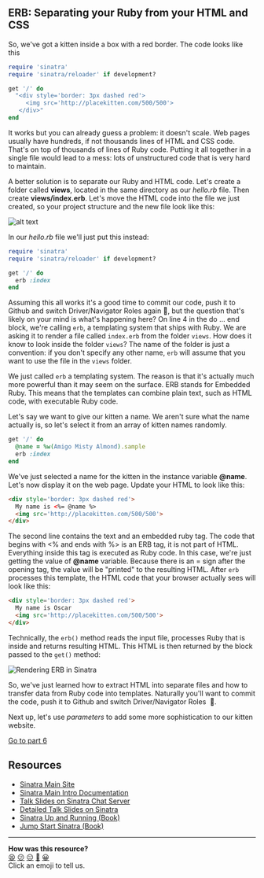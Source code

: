 ## ERB: Separating your Ruby from your HTML and CSS

So, we've got a kitten inside a box with a red border. The code looks like this

````ruby
require 'sinatra'
require 'sinatra/reloader' if development?

get '/' do
  "<div style='border: 3px dashed red'>
     <img src='http://placekitten.com/500/500'>
   </div>"
end
````

It works but you can already guess a problem: it doesn't scale. Web pages usually have hundreds, if not thousands lines of HTML and CSS code. That's on top of thousands of lines of Ruby code. Putting it all together in a single file would lead to a mess: lots of unstructured code that is very hard to maintain.

A better solution is to separate our Ruby and HTML code. Let's create a folder called **views**, located in the same directory as our _hello.rb_ file. Then create **views/index.erb**. Let's move the HTML code into the file we just created, so your project structure and the new file look like this:

![alt text](images/sinatra/sinatra_basic_6.png)

In our _hello.rb_ file we'll just put this instead:

````ruby
require 'sinatra'
require 'sinatra/reloader' if development?

get '/' do
  erb :index
end
````

Assuming this all works it's a good time to commit our code, push it to Github and switch Driver/Navigator Roles again&nbsp;:twisted_rightwards_arrows:, but the question that's likely on your mind is what's happening here? On line 4 in the do ... end block, we're calling `erb`, a templating system that ships with Ruby. We are asking it to render a file called `index.erb` from the folder `views`. How does it know to look inside the folder `views`? The name of the folder is just a convention: if you don't specify any other name, `erb` will assume that you want to use the file in the `views` folder.

We just called `erb` a templating system. The reason is that it's actually much more powerful than it may seem on the surface. ERB stands for Embedded Ruby. This means that the templates can combine plain text, such as HTML code, with executable Ruby code.

Let's say we want to give our kitten a name. We aren't sure what the name actually is, so let's select it from an array of kitten names randomly.

````ruby
get '/' do
  @name = %w(Amigo Misty Almond).sample
  erb :index
end
````

We've just selected a name for the kitten in the instance variable **@name**. Let's now display it on the web page. Update your HTML to look like this:

````html
<div style='border: 3px dashed red'>
  My name is <%= @name %>
  <img src='http://placekitten.com/500/500'>
</div>
````

The second line contains the text and an embedded ruby tag. The code that begins with <% and ends with %> is an ERB tag, it is not part of HTML. Everything inside this tag is executed as Ruby code. In this case, we're just getting the value of **@name** variable. Because there is an = sign after the opening tag, the value will be "printed" to the resulting HTML. After `erb` processes this template, the HTML code that your browser actually sees will look like this:

````html
<div style='border: 3px dashed red'>
  My name is Oscar
  <img src='http://placekitten.com/500/500'>
</div>
````

Technically, the `erb()` method reads the input file, processes Ruby that is inside and returns resulting HTML. This HTML is then returned by the block passed to the `get()` method:

![Rendering ERB in Sinatra](images/sinatra/rendering_erb.jpg)

So, we've just learned how to extract HTML into separate files and how to transfer data from Ruby code into templates. Naturally you'll want to commit the code, push it to Github and switch Driver/Navigator Roles &nbsp;:twisted_rightwards_arrows:.

Next up, let's use _parameters_ to add some more sophistication to our kitten website.

[Go to part 6](sinatra_6.md)

Resources
--------

* [Sinatra Main Site](http://www.sinatrarb.com/)
* [Sinatra Main Intro Documentation](http://www.sinatrarb.com/intro.html)
* [Talk Slides on Sinatra Chat Server](http://obfusk.org/achatwithsinatra/#1)
* [Detailed Talk Slides on Sinatra](http://www.slideshare.net/BobNadlerJr/sinatra-flatiron)
* [Sinatra Up and Running (Book)](http://shop.oreilly.com/product/0636920019664.do)
* [Jump Start Sinatra (Book)](http://www.sitepoint.com/store/jump-start-sinatra/)

<!-- BEGIN GENERATED SECTION DO NOT EDIT -->

---

**How was this resource?**  
[😫](https://airtable.com/shrUJ3t7KLMqVRFKR?prefill_Repository=course&prefill_File=pills/sinatra_5.md&prefill_Sentiment=😫) [😕](https://airtable.com/shrUJ3t7KLMqVRFKR?prefill_Repository=course&prefill_File=pills/sinatra_5.md&prefill_Sentiment=😕) [😐](https://airtable.com/shrUJ3t7KLMqVRFKR?prefill_Repository=course&prefill_File=pills/sinatra_5.md&prefill_Sentiment=😐) [🙂](https://airtable.com/shrUJ3t7KLMqVRFKR?prefill_Repository=course&prefill_File=pills/sinatra_5.md&prefill_Sentiment=🙂) [😀](https://airtable.com/shrUJ3t7KLMqVRFKR?prefill_Repository=course&prefill_File=pills/sinatra_5.md&prefill_Sentiment=😀)  
Click an emoji to tell us.

<!-- END GENERATED SECTION DO NOT EDIT -->
